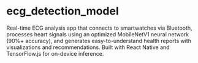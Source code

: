 # ecg_detection_model
Real-time ECG analysis app that connects to smartwatches via Bluetooth, processes heart signals using an optimized MobileNetV1 neural network (90%+ accuracy), and generates easy-to-understand health reports with visualizations and recommendations. Built with React Native and TensorFlow.js for on-device inference.
